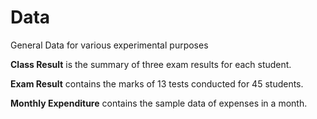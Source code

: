 # Data
General Data for various experimental purposes

**Class Result** is the summary of three exam results for each student.

**Exam Result** contains the marks of 13 tests conducted for 45 students.

**Monthly Expenditure** contains the sample data of expenses in a month.  
